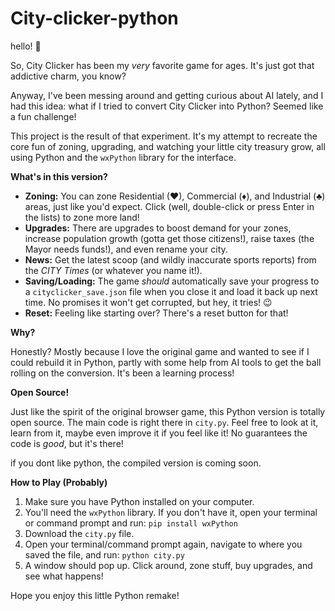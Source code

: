 # City-clicker-python

hello! 👋

So, City Clicker has been my *very* favorite game for ages. It's just got that addictive charm, you know?

Anyway, I've been messing around and getting curious about AI lately, and I had this idea: what if I tried to convert City Clicker into Python? Seemed like a fun challenge!

This project is the result of that experiment. It's my attempt to recreate the core fun of zoning, upgrading, and watching your little city treasury grow, all using Python and the `wxPython` library for the interface.

**What's in this version?**

*   **Zoning:** You can zone Residential (♥), Commercial (♦), and Industrial (♣) areas, just like you'd expect. Click (well, double-click or press Enter in the lists) to zone more land!
*   **Upgrades:** There are upgrades to boost demand for your zones, increase population growth (gotta get those citizens!), raise taxes (the Mayor needs funds!), and even rename your city.
*   **News:** Get the latest scoop (and wildly inaccurate sports reports) from the *CITY Times* (or whatever you name it!).
*   **Saving/Loading:** The game *should* automatically save your progress to a `cityclicker_save.json` file when you close it and load it back up next time. No promises it won't get corrupted, but hey, it tries! 😉
*   **Reset:** Feeling like starting over? There's a reset button for that!

**Why?**

Honestly? Mostly because I love the original game and wanted to see if I could rebuild it in Python, partly with some help from AI tools to get the ball rolling on the conversion. It's been a learning process!

**Open Source!**

Just like the spirit of the original browser game, this Python version is totally open source. The main code is right there in `city.py`. Feel free to look at it, learn from it, maybe even improve it if you feel like it! No guarantees the code is *good*, but it's there!

if you dont like python, the compiled version is coming soon.

**How to Play (Probably)**

1.  Make sure you have Python installed on your computer.
2.  You'll need the `wxPython` library. If you don't have it, open your terminal or command prompt and run: `pip install wxPython`
3.  Download the `city.py` file.
4.  Open your terminal/command prompt again, navigate to where you saved the file, and run: `python city.py`
5.  A window should pop up. Click around, zone stuff, buy upgrades, and see what happens!

Hope you enjoy this little Python remake!

